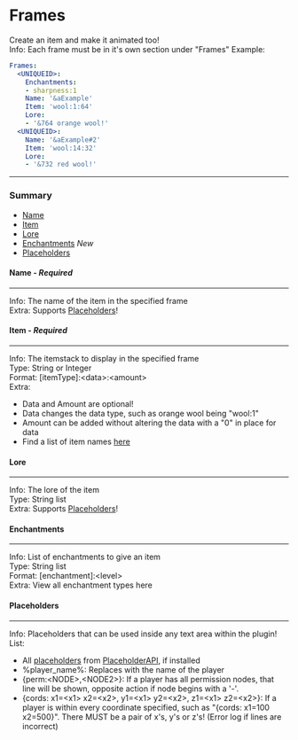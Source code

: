 # Frames #
Create an item and make it animated too!  
Info: Each frame must be in it's own section under "Frames"
Example:
```yaml
Frames:
  <UNIQUEID>:
    Enchantments:
    - sharpness:1
    Name: '&aExample'
    Item: 'wool:1:64'
    Lore:
    - '&764 orange wool!'
  <UNIQUEID>:
    Name: '&aExample#2'
    Item: 'wool:14:32'
    Lore:
    - '&732 red wool!'
```
***
### Summary ###
 - [Name](#name---required)
 - [Item](#item---required)
 - [Lore](#lore)
 - [Enchantments](#enchantments) *New*
 - [Placeholders](#placeholders)

#### Name - *Required* ####
***
Info: The name of the item in the specified frame  
Extra: Supports [Placeholders](#placeholders)!

#### Item - *Required* ####
***
Info: The itemstack to display in the specified frame  
Type: String or Integer  
Format: \[itemType\]:\<data\>:\<amount\>  
Extra:  
 - Data and Amount are optional!  
 - Data changes the data type, such as orange wool being "wool:1"  
 - Amount can be added without altering the data with a "0" in place for data  
 - Find a list of item names [here](http://minecraft-ids.grahamedgecombe.com)  

#### Lore ####
***
Info: The lore of the item   
Type: String list  
Extra: Supports [Placeholders](#placeholders)!

#### Enchantments ####
***
Info: List of enchantments to give an item   
Type: String list  
Format: \[enchantment\]:\<level\>  
Extra: View all enchantment types here  

#### Placeholders ####
***
Info: Placeholders that can be used inside any text area within the plugin!  
List:
 - All [placeholders](https://www.spigotmc.org/wiki/placeholderapi-placeholders/) from [PlaceholderAPI](https://www.spigotmc.org/resources/placeholderapi.6245/), if installed
 - %player_name%: Replaces with the name of the player
 - {perm:\<NODE\>,\<NODE2\>}: If a player has all permission nodes, that line will be shown, opposite action if node begins with a '-'.
 - {cords: x1=\<x1\> x2=\<x2\>, y1=\<x1\> y2=\<x2\>, z1=\<x1\> z2=\<x2\>}: If a player is within every coordinate specified, such as "{cords: x1=100 x2=500}". There MUST be a pair of x's, y's or z's! (Error log if lines are incorrect)
